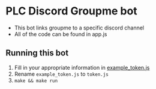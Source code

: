 # PLC Discord Groupme bot
- This bot links groupme to a specific discord channel
- All of the code can be found in app.js
## Running this bot
1. Fill in your appropriate information in [example_token.js](example_token.js)
1. Rename `example_token.js` to `token.js`
1. `make && make run`

